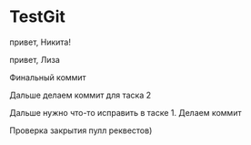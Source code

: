 # TestGit
привет, Никита!

привет, Лиза

Финальный коммит

Дальше делаем коммит для таска 2

Дальше нужно что-то исправить в таске 1. Делаем коммит


Проверка закрытия пулл реквестов)
